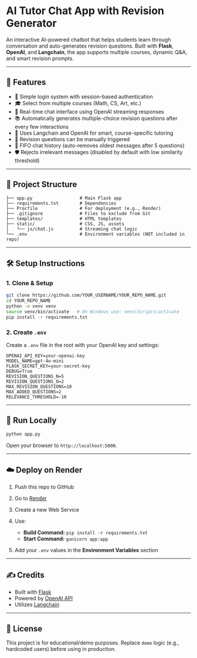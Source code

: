 # AI Tutor Chat App with Revision Generator

An interactive AI-powered chatbot that helps students learn through conversation and auto-generates revision questions. Built with **Flask**, **OpenAI**, and **Langchain**, the app supports multiple courses, dynamic Q&A, and smart revision prompts.

---

## 🚀 Features

- 🔐 Simple login system with session-based authentication
- 🎓 Select from multiple courses (Math, CS, Art, etc.)
- 💬 Real-time chat interface using OpenAI streaming responses
- 📚 Automatically generates multiple-choice revision questions after every few interactions
- 🧠 Uses Langchain and OpenAI for smart, course-specific tutoring
- 🧪 Revision questions can be manually triggered
- 🔄 FIFO chat history (auto-removes oldest messages after 5 questions)
- 🛡️ Rejects irrelevant messages (disabled by default with low similarity threshold)

---

## 📂 Project Structure

```
├── app.py                  # Main Flask app
├── requirements.txt        # Dependencies
├── Procfile                # For deployment (e.g., Render)
├── .gitignore              # Files to exclude from Git
├── templates/              # HTML templates
├── static/                 # CSS, JS, assets
│   └── js/chat.js          # Streaming chat logic
└── .env                    # Environment variables (NOT included in repo)
```

---

## 🛠️ Setup Instructions

### 1. Clone & Setup
```bash
git clone https://github.com/YOUR_USERNAME/YOUR_REPO_NAME.git
cd YOUR_REPO_NAME
python -m venv venv
source venv/bin/activate   # On Windows use: venv\Scripts\activate
pip install -r requirements.txt
```

### 2. Create `.env`
Create a `.env` file in the root with your OpenAI key and settings:

```env
OPENAI_API_KEY=your-openai-key
MODEL_NAME=gpt-4o-mini
FLASK_SECRET_KEY=your-secret-key
DEBUG=True
REVISION_QUESTIONS_N=5
REVISION_QUESTIONS_O=2
MAX_REVISION_QUESTIONS=10
MAX_ADDED_QUESTIONS=2
RELEVANCE_THRESHOLD=-10
```

---

## 🧪 Run Locally

```bash
python app.py
```

Open your browser to `http://localhost:5000`.

---

## ☁️ Deploy on Render

1. Push this repo to GitHub
2. Go to [Render](https://render.com)
3. Create a new Web Service
4. Use:
   - **Build Command:** `pip install -r requirements.txt`
   - **Start Command:** `gunicorn app:app`

5. Add your `.env` values in the **Environment Variables** section

---

## ✍️ Credits

- Built with [Flask](https://flask.palletsprojects.com/)
- Powered by [OpenAI API](https://platform.openai.com/)
- Utilizes [Langchain](https://www.langchain.com/)

---

## 📜 License

This project is for educational/demo purposes. Replace `demo` logic (e.g., hardcoded users) before using in production.
